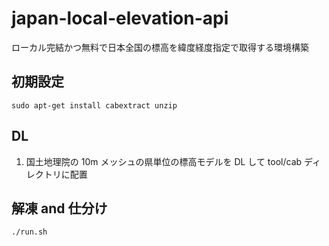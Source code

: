 # japan-local-elevation-api

ローカル完結かつ無料で日本全国の標高を緯度経度指定で取得する環境構築

## 初期設定

```
sudo apt-get install cabextract unzip
```

## DL

1. 国土地理院の 10m メッシュの県単位の標高モデルを DL して tool/cab ディレクトリに配置

## 解凍 and 仕分け

```
./run.sh
```

